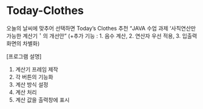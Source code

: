 # Today-Clothes
오늘의 날씨에 맞추어 선택하면 Today’s Clothes 추천
“JAVA 수업 과제 ‘사칙연산만 가능한 계산기＇의 개선안”
(+추가 기능 : 1. 음수 계산, 2. 연산자 우선 적용, 3. 입출력 화면의 차별화)

[프로그램 설명]
1. 계산기 프레임 제작
2. 각 버튼의 기능화
3. 계산 방식 설정
4. 계산 처리
5. 계산 값을 출력창에 표시
